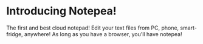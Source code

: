 # Introducing Notepea!

The first and best cloud notepad! Edit your text files from PC, phone, smart-fridge, anywhere! As long as you have a browser, you'll have notepea!
